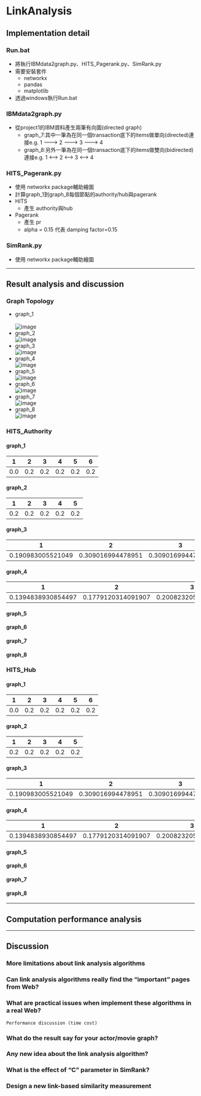 # LinkAnalysis

## Implementation detail 
### Run.bat
* 將執行IBMdata2graph.py、HITS_Pagerank.py、SimRank.py
* 需要安裝套件
  * networkx
  * pandas
  * matplotlib
* 透過windows執行Run.bat
### IBMdata2graph.py
* 從project1的IBM資料產生兩筆有向圖(directed graph)
  * graph_7:其中一筆為在同一個transaction底下的items做單向(directed)連接e.g. 1 ---> 2 ---> 3 ---> 4
  * graph_8:另外一筆為在同一個transaction底下的items做雙向(bidirected)連接e.g. 1 <--> 2 <--> 3 <--> 4
### HITS_Pagerank.py
* 使用 networkx package輔助繪圖
* 計算graph_1到graph_8每個節點的authority/hub與pagerank
* HITS 
  * 產生 authority與hub
* Pagerank 
  * 產生 pr
  * alpha = 0.15 代表 damping factor=0.15
### SimRank.py
* 使用 networkx package輔助繪圖

---
## Result analysis and discussion 
### Graph Topology
* graph_1 <br />  
![image](https://github.com/a60504a60504/LinkAnalysis/blob/master/Picgraph_1.png)
* graph_2 <br /> 
![image](https://github.com/a60504a60504/LinkAnalysis/blob/master/Picgraph_2.png)
* graph_3 <br /> 
![image](https://github.com/a60504a60504/LinkAnalysis/blob/master/Picgraph_3.png)
* graph_4 <br /> 
![image](https://github.com/a60504a60504/LinkAnalysis/blob/master/Picgraph_4.png)
* graph_5 <br /> 
![image](https://github.com/a60504a60504/LinkAnalysis/blob/master/Picgraph_5.png)
* graph_6 <br /> 
![image](https://github.com/a60504a60504/LinkAnalysis/blob/master/Picgraph_6.png)
* graph_7 <br /> 
![image](https://github.com/a60504a60504/LinkAnalysis/blob/master/Picgraph_7.png)
* graph_8 <br /> 
![image](https://github.com/a60504a60504/LinkAnalysis/blob/master/Picgraph_8.png)

### HITS_Authority
#### graph_1
| 1   | 2   | 3   | 4   | 5   | 6   |
| --- |-----|-----|-----|-----|-----|
| 0.0 | 0.2 | 0.2 | 0.2 | 0.2 | 0.2 |
#### graph_2
| 1   | 2   | 3   | 4   | 5   |
|-----|-----|-----|-----|-----|
| 0.2 | 0.2 | 0.2 | 0.2 | 0.2 |
#### graph_3 
| 1                 | 2                 | 3                 | 4                 |
|-------------------|-------------------|-------------------|-------------------|
| 0.190983005521049 | 0.309016994478951 | 0.309016994478951 | 0.190983005521049 |
#### graph_4 
| 1                  | 2                  | 3                   | 4                  | 5                   | 7                   | 6                   |
|--------------------|--------------------|---------------------|--------------------|---------------------|---------------------|---------------------|
| 0.1394838930854497 | 0.1779120314091907 | 0.20082320536937326 | 0.1401777533243232 | 0.20142536348733986 | 0.08408849143863972 | 0.05608926188568348 |
#### graph_5 

#### graph_6 

#### graph_7 

#### graph_8 

### HITS_Hub
#### graph_1
| 1   | 2   | 3   | 4   | 5   | 6   |
| --- |-----|-----|-----|-----|-----|
| 0.0 | 0.2 | 0.2 | 0.2 | 0.2 | 0.2 |
#### graph_2
| 1   | 2   | 3   | 4   | 5   |
|-----|-----|-----|-----|-----|
| 0.2 | 0.2 | 0.2 | 0.2 | 0.2 |
#### graph_3 
| 1                 | 2                 | 3                 | 4                 |
|-------------------|-------------------|-------------------|-------------------|
| 0.190983005521049 | 0.309016994478951 | 0.309016994478951 | 0.190983005521049 |
#### graph_4 
| 1                  | 2                  | 3                   | 4                  | 5                   | 7                   | 6                   |
|--------------------|--------------------|---------------------|--------------------|---------------------|---------------------|---------------------|
| 0.1394838930854497 | 0.1779120314091907 | 0.20082320536937326 | 0.1401777533243232 | 0.20142536348733986 | 0.08408849143863972 | 0.05608926188568348 |
#### graph_5 

#### graph_6 

#### graph_7 

#### graph_8 

---
## Computation performance analysis 

---
## Discussion
### More limitations about link analysis algorithms 
### Can link analysis algorithms really find the “important” pages from Web? 
### What are practical issues when implement these algorithms in a real Web? 
    Performance discussion (time cost) 
### What do the result say for your actor/movie graph?  
### Any new idea about the link analysis algorithm? 
### What is the effect of “C” parameter in SimRank? 
### Design a new link-based similarity measurement 
